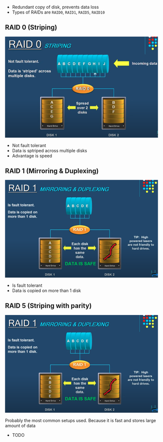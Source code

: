 - Redundant copy of disk, prevents data loss
- Types of RAIDs are `RAID0`, `RAID1`, `RAID5`, `RAID10`

## RAID 0 (Striping)

![](images/3.png)

- Not fault tolerant
- Data is sptriped across multiple disks
- Advantage is speed

## RAID 1 (Mirroring & Duplexing)

![](images/4.png)

- Is fault tolerant
- Data is copied on more than 1 disk

## RAID 5 (Striping with parity)

![](images/4.png)

Probably the most common setups used. Because it is fast and stores large amount of data
- TODO